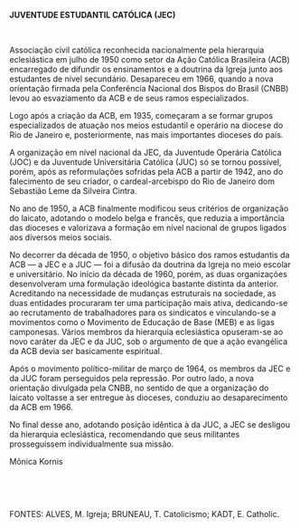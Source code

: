 **JUVENTUDE ESTUDANTIL CATÓLICA (JEC)**

 

Associação civil católica reconhecida nacionalmente pela hierarquia
eclesiástica em julho de 1950 como setor da Ação Católica Brasileira
(ACB) encarregado de difundir os ensinamentos e a doutrina da Igreja
junto aos estudantes de nível secundário. Desapareceu em 1966, quando a
nova orientação firmada pela Conferência Nacional dos Bispos do Brasil
(CNBB) levou ao esvaziamento da ACB e de seus ramos especializados.

Logo após a criação da ACB, em 1935, começaram a se formar grupos
especializados de atuação nos meios estudantil e operário na diocese do
Rio de Janeiro e, posteriormente, nas mais importantes dioceses do país.

A organização em nível nacional da JEC, da Juventude Operária Católica
(JOC) e da Juventude Universitária Católica (JUC) só se tornou possível,
porém, após as reformulações sofridas pela ACB a partir de 1942, ano do
falecimento de seu criador, o cardeal-arcebispo do Rio de Janeiro dom
Sebastião Leme da Silveira Cintra.

No ano de 1950, a ACB finalmente modificou seus critérios de organização
do laicato, adotando o modelo belga e francês, que reduzia a importância
das dioceses e valorizava a formação em nível nacional de grupos ligados
aos diversos meios sociais.

No decorrer da década de 1950, o objetivo básico dos ramos estudantis da
ACB — a JEC e a JUC — foi a difusão da doutrina da Igreja no meio
escolar e universitário. No início da década de 1960, porém, as duas
organizações desenvolveram uma formulação ideológica bastante distinta
da anterior. Acreditando na necessidade de mudanças estruturais na
sociedade, as duas entidades procuraram ter uma participação mais ativa,
dedicando-se ao recrutamento de trabalhadores para os sindicatos e
vinculando-se a movimentos como o Movimento de Educação de Base (MEB) e
as ligas camponesas. Vários membros da hierarquia eclesiástica
opuseram-se ao novo caráter da JEC e da JUC, sob o argumento de que a
ação evangélica da ACB devia ser basicamente espiritual.

Após o movimento político-militar de março de 1964, os membros da JEC e
da JUC foram perseguidos pela repressão. Por outro lado, a nova
orientação divulgada pela CNBB, no sentido de que a organização do
laicato voltasse a ser entregue às dioceses, conduziu ao desaparecimento
da ACB em 1966.

No final desse ano, adotando posição idêntica à da JUC, a JEC se
desligou da hierarquia eclesiástica, recomendando que seus militantes
prosseguissem individualmente sua missão.

Mônica Kornis

 

 

FONTES: ALVES, M. Igreja; BRUNEAU, T. Catolicismo; KADT, E. Catholic.

 
